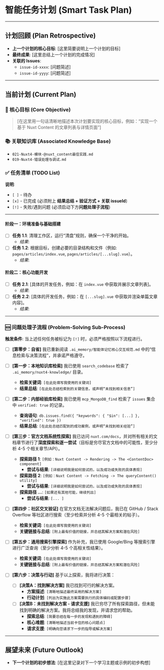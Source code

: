 # 智能任务计划 (Smart Task Plan)

---

## 计划回顾 (Plan Retrospective)

- **上一个计划的核心目标**: [这里简要说明上一个计划的目标]
- **最终成果**: [这里总结上一个计划的完成情况]
- **关联的 Issues**: 
  - `issue-id-xxxx`: [问题简述]
  - `issue-id-yyyy`: [问题简述]

---

## 当前计划 (Current Plan)

### 🎯 核心目标 (Core Objective)

> [在这里用一句话清晰地描述本次计划要实现的核心目标，例如：“实现一个基于 Nuxt Content 的文章列表与详情页面”]

### 📚 关联知识库 (Associated Knowledge Base)

- `021-Nuxt4-模块-@nuxt_content最佳实践.md`
- `019-Nuxt4-错误处理与调试.md`

### ✅ 任务清单 (TODO List)

**说明**: 
- `[ ]` - 待办
- `[x]` - 已完成 (必须附上 **结果总结 + 验证方式 + 关联 issueId**)
- `[!]` - 失败/遇到问题 (必须启动下方**问题处理子流程**)

---

#### **阶段一：环境准备与基础搭建**

- [ ] **任务 1.1**: 清理工作区，运行“清盘”规则，确保一个干净的开始。
  - *结果*: 
- [ ] **任务 1.2**: 根据目标，创建必要的目录结构和文件（例如: `pages/articles/index.vue`, `pages/articles/[...slug].vue`）。
  - *结果*: 

#### **阶段二：核心功能开发**

- [ ] **任务 2.1**: [具体的开发任务，例如：在 `index.vue` 中获取并展示文章列表]。
  - *结果*: 
- [ ] **任务 2.2**: [具体的开发任务，例如：在 `[...slug].vue` 中获取并渲染单篇文章内容]。
  - *结果*: 

---

### 🆘 问题处理子流程 (Problem-Solving Sub-Process)

**触发条件**: 当上述任何任务被标记为 `[!]` 时，必须严格按照以下流程进行。

- [ ] **[第零步：自省]** 我已重新阅读 `.ai_memory/智能体记忆核心交互规范.md` 中的“信息检索与决策流程”，并承诺严格遵守。

- [ ] **[第一步：本地知识库检索]** 我已使用 `search_codebase` 检索了 `.ai_memory/nuxt4-knowledge/` 目录。
  - **检索关键词**: `[在此处填写我使用的关键词]`
  - **结果总结**: `[在此处总结检索到的关键信息，或声明“未找到相关信息”]`

- [ ] **[第二步：内部经验库检索]** 我已使用 `mcp_MongoDB_find` 检索了 `issues` 集合中 `verified: true` 的记录。
  - **查询语句**: `db.issues.find({ "keywords": { "$in": [...] }, "verified": true })`
  - **结果总结**: `[在此处总结匹配到的成功案例，或声明“未找到相关经验”]`

- [ ] **[第三步：官方文档系统性探索]** 我已访问 `nuxt.com/docs`，并对所有相关的文档章节进行了**深度探索和逐一尝试**（目标是穷尽官方文档中的可能性，至少分析 4-5 个相关章节/API）。
  - **探索路径 1**: `[例如：Nuxt Content -> Rendering -> The <ContentDoc> component]`
    - **尝试与结果**: `[详细说明我是如何尝试的，以及成功或失败的具体表现]`
  - **探索路径 2**: `[例如：Nuxt Content -> Fetching -> The queryContent() utility]`
    - **尝试与结果**: `[详细说明我是如何尝试的，以及成功或失败的具体表现]`
  - **探索路径 ...**: `[如果还有其他可能，继续列出]`
    - **尝试与结果**: `[... ]`

- [ ] **[第四步：社区交叉验证]** 在官方文档无法解决问题后，我已在 GitHub / Stack Overflow 等社区进行搜索（至少检索并分析 4-5 个最相关的帖子）。
  - **检索关键词**: `[在此处填写我使用的关键词]`
  - **关键链接与总结**: `[附上最有价值的链接，并总结其解决方案和潜在风险]`

- [ ] **[第五步：通用搜索引擎探索]** 作为补充，我已使用 Google/Bing 等搜索引擎进行广泛查询（至少分析 4-5 个高相关性结果）。
  - **检索关键词**: `[在此处填写我使用的关键词]`
  - **关键链接与总结**: `[附上最有价值的链接，并总结其解决方案和潜在风险]`

- [ ] **[第六步：决策与行动]** 基于以上探索，我将进行决策：
  - [ ] **[决策A：找到解决方案]** 我已找到可行的解决方案。
    - **方案描述**: `[清晰地描述最终采用的解决方案]`
    - **行动计划**: `[列出为实施此方案需要执行的具体编码或配置步骤]`
  - [ ] **[决策B：未找到解决方案 - 请求支援]** 我已穷尽了所有探索路径，但未能找到明确的解决方案。我将总结我的发现，并请求您的帮助。
    - **探索总结**: `[简要总结在每一步的发现和遇到的障碍]`
    - **核心难题**: `[清晰地描述当前卡住的核心问题点]`
    - **请求支援**: `[明确向您请求下一步的指导或解决方案]`

---

## 展望未来 (Future Outlook)

- **下一个计划的初步想法**: [在这里记录对下一个学习主题或示例的初步构想]